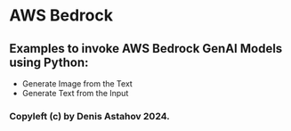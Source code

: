 # AWS Bedrock

## Examples to invoke AWS Bedrock GenAI Models using Python:
* Generate Image from the Text
* Generate Text from the Input

### Copyleft (c) by Denis Astahov 2024.